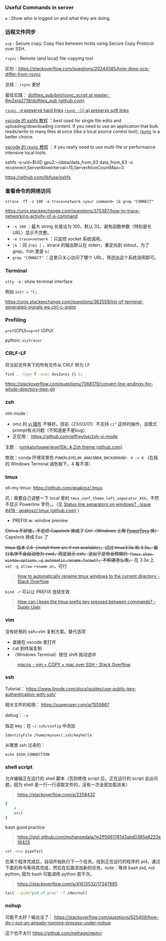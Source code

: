 ### Useful Commands in server

`w` : Show who is logged on and what they are doing.

### 远程文件同步

`scp` : Secure copy. Copy files between hosts using Secure Copy Protocol over SSH.

`rsync` : Remote (and local) file-copying tool

区别：https://stackoverflow.com/questions/20244585/how-does-scp-differ-from-rsync

总结： `rsync` 更好

最佳实践： [dotfiles_pub/bin/rsync_script at master · RmZeta2718/dotfiles_pub (github.com)](https://github.com/RmZeta2718/dotfiles_pub/blob/master/bin/rsync_script)

 [`rsync -H` preserve hard links](https://unix.stackexchange.com/questions/44247/how-to-copy-directories-with-preserving-hardlinks)
 [`rsync -l`(-a) preserve soft links](https://superuser.com/questions/799354/rsync-and-symbolic-links)

 [vscode 的 sshfs 教程](https://code.visualstudio.com/docs/remote/troubleshooting#_using-sshfs-to-access-files-on-your-remote-host) ：best used for single file edits and uploading/downloading content. If you need to use an application that bulk reads/write to many files at once (like a local source control tool), [rsync](https://code.visualstudio.com/docs/remote/troubleshooting#_using-rsync-to-maintain-a-local-copy-of-your-source-code) is a better choice.

 [vscode 的 rsync 教程](https://code.visualstudio.com/docs/remote/troubleshooting#_using-rsync-to-maintain-a-local-copy-of-your-source-code) ：if you really need to use multi-file or performance intensive local tools.

sshfs -o uid=$UID gpu2:~/data/data_from_63 data_from_63 -o reconnect,ServerAliveInterval=15,ServerAliveCountMax=3

https://github.com/libfuse/sshfs

### 查看命令的网络访问

```
strace -fT -s 100 -e trace=network <your command> |& grep "CONNECT"
```

https://unix.stackexchange.com/questions/375387/how-to-trace-networking-activity-of-a-command

- `-s 100` ：最大 string 长度设为 100，默认 32。避免函数参数（特别是长 URL）显示不完整。
- `-e trace=network` ：只监控 socket 系统调用。
- `|&` ：同 `2>&1 |` ，strace 的输出默认在 stderr，重定向到 stdout，为了 grep。fish 里是 `&|`
- `grep "CONNECT"` ：这里只关心访问了哪个 URL，筛选出这个系统调用即可。

### Terminal

`stty -a` : show terminal interface

例如 `intr = ^C;`

https://unix.stackexchange.com/questions/362559/list-of-terminal-generated-signals-eg-ctrl-c-sigint

### Profiling

`prof`(CPU)`nvprof` (GPU)

python: `viztracer`

### CRLF-LF

将当前文件夹下的所有文件从 CRLF 转为 LF

```bash
find . -type f -exec dos2unix {} \;
```

https://stackoverflow.com/questions/7068179/convert-line-endings-for-whole-directory-tree-git

### zsh

vim mode：
- omz 的 [vi 插件](https://github.com/ohmyzsh/ohmyzsh/tree/master/plugins/vi-mode) 不够好。目前（23/03/01）不支持 `ci"` 这样的操作，且模式prompt有点问题（不知道是不是bug）
- 正在用： https://github.com/jeffreytse/zsh-vi-mode

主题： [romkatv/powerlevel10k: A Zsh theme (github.com)](https://github.com/romkatv/powerlevel10k)

修改：conda 环境背景色 `POWERLEVEL9K_ANACONDA_BACKGROUND: 4 -> 6` （在我的 Windows Terminal 调色板下，4 看不清）

### tmux

oh-my-tmux: https://github.com/gpakosz/.tmux

坑：需要自己调整一下 local 里的 `tmux_conf_theme_left_separator_XXX`，不然不显示 Powerline 字符。。（见 [Status line separators on windows? · Issue #419 · gpakosz/.tmux (github.com)](https://github.com/gpakosz/.tmux#troubleshooting) ）

- PREFIX w: window preview

~~Ctrl+a 不好按，于是把 Capslock 换成了 Ctrl（Windows 上用 [PowerToys](https://github.com/microsoft/PowerToys) 换）~~ Capslock 换成 Esc 了

~~tmux 版本 2.6（install from src if not available）。试过 tmux3.0a 和 3.3a，窗口名字不会自动改为 cwd，而是显示 zsh。这似乎是符合预期的（`tmux show-window-options -g automatic-rename-format`），不知道怎么改。~~ 在 3.3a 上 `set -g allow-rename on`，可行

> [How to automatically rename tmux windows to the current directory - Stack Overflow](https://stackoverflow.com/questions/28376611/how-to-automatically-rename-tmux-windows-to-the-current-directory/68043814#68043814)

`bind -r` 可以让 PREFIX 连续生效

> [How can I keep the tmux prefix key pressed between commands? - Super User](https://superuser.com/questions/263940/how-can-i-keep-the-tmux-prefix-key-pressed-between-commands)

### vim

没有好用的 ssh+vim 复制方案。替代选项
- 直接在 vscode 里打开
- cat 到终端复制
- （Windows Terminal）按住 shift 拖动选中

> [macos - vim + COPY + mac over SSH - Stack Overflow](https://stackoverflow.com/questions/10694516/vim-copy-mac-over-ssh)

### ssh

Tutorial： https://www.linode.com/docs/guides/use-public-key-authentication-with-ssh/

相关文件的权限： https://superuser.com/a/1559867

debug： `-v`

指定 key：在 `~/.ssh/config` 中添加

```
IdentityFile /home/myuser/.ssh/keyhello
```

从哪里 ssh 过来的：

```
echo $SSH_CONNECTION
```

### shell script

允许编辑正在运行的 shell 脚本（否则修改 script 后，正在运行的 script 会出问题，因为 shell 是一行一行读取文件的，没有一次全部加载进来）

> https://stackoverflow.com/a/2358432

```bash
{
    # ...
    exit
}
```

bash good practice

> https://gist.github.com/mohanpedala/1e2ff5661761d3abd0385e8223e16425

```bash
set -euo pipefail
```

在某个程序完成后，自动开始执行下一个任务。找到正在运行的程序的 pid，通过下面的命令等待其完成，然后在后面添加新的任务。note：等待 bash pid, not python, 因为 bash 可能调用 python 若干次。

> https://stackoverflow.com/a/41613532/17347885

```bash
tail --pid="pid_of_proc" -f /dev/null
```

### nohup

可能不太好？输出没了：
https://stackoverflow.com/questions/625409/how-do-i-put-an-already-running-process-under-nohup

这个也不太行
https://github.com/nelhage/reptyr
